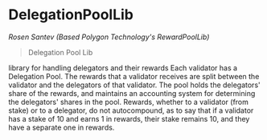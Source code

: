 # DelegationPoolLib

*Rosen Santev (Based Polygon Technology&#39;s RewardPoolLib)*

> Delegation Pool Lib

library for handling delegators and their rewards Each validator has a Delegation Pool. The rewards that a validator receives are split between the validator and the delegators of that validator. The pool holds the delegators&#39; share of the rewards, and maintains an accounting system for determining the delegators&#39; shares in the pool. Rewards, whether to a validator (from stake) or to a delegator, do not autocompound, as to say that if a validator has a stake of 10 and earns 1 in rewards, their stake remains 10, and they have a separate one in rewards.





